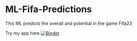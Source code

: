 # ML-Fifa-Predictions
This ML predicts the overall and potential in the game Fifa23

Try my app here [![Binder](https://mybinder.org/badge_logo.svg)](https://mybinder.org/v2/gh/joshuafrank77/ML-Fifa-Predictions/HEAD?labpath=%2Fvoila%2Frender%2FPredict_single_player.ipynb)
